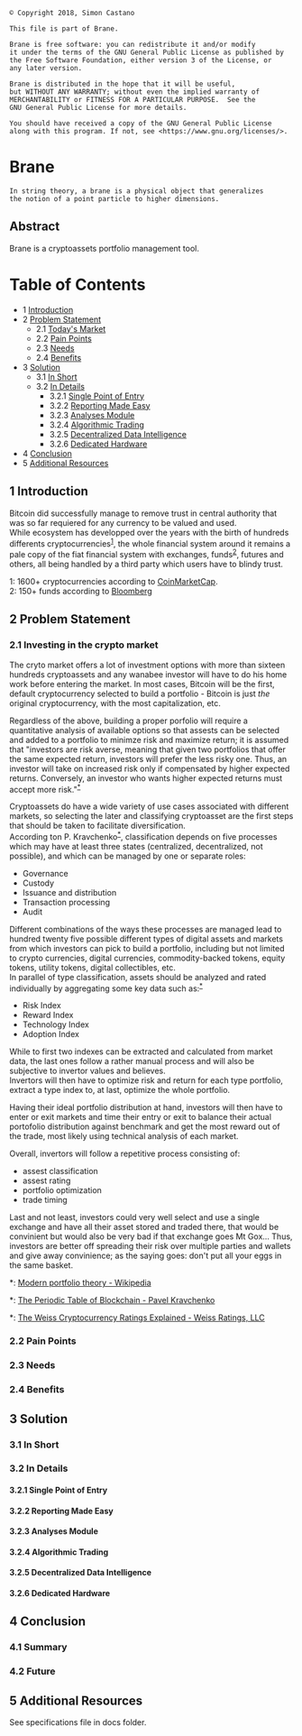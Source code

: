 ﻿    © Copyright 2018, Simon Castano

    This file is part of Brane.
	
    Brane is free software: you can redistribute it and/or modify
    it under the terms of the GNU General Public License as published by
    the Free Software Foundation, either version 3 of the License, or
    any later version.

    Brane is distributed in the hope that it will be useful,
    but WITHOUT ANY WARRANTY; without even the implied warranty of
    MERCHANTABILITY or FITNESS FOR A PARTICULAR PURPOSE.  See the
    GNU General Public License for more details.

    You should have received a copy of the GNU General Public License
    along with this program. If not, see <https://www.gnu.org/licenses/>.
 

# Brane #

    In string theory, a brane is a physical object that generalizes
	the notion of a point particle to higher dimensions.

## Abstract ##

Brane is a cryptoassets portfolio management tool.

Table of Contents
=================
* 1 [Introduction](#1-introduction)
* 2 [Problem Statement](#2-problem-statement)
    * 2.1 [Today's Market](#21-today's-market)
    * 2.2 [Pain Points](#22-pain-points)
    * 2.3 [Needs](#23-needs)
    * 2.4 [Benefits](#24-benefits)
* 3 [Solution](#3-solution)
    * 3.1 [In Short](#31-in-short)
	* 3.2 [In Details](#32-in-details)
	    * 3.2.1 [Single Point of Entry](#321-single-point-of-entry)
		* 3.2.2 [Reporting Made Easy](#322-reporting-made-easy)
		* 3.2.3 [Analyses Module](#323-analyses-module)
		* 3.2.4 [Algorithmic Trading](#323-algorithic-trading)
		* 3.2.5 [Decentralized Data Intelligence](#324-decentralized-data-intelligence)
		* 3.2.6 [Dedicated Hardware](#326-dedicated-hardware)
* 4 [Conclusion](#4-conclusion)
* 5 [Additional Resources](#5-additional-resources)

## 1 Introduction ##

Bitcoin did successfully manage to remove trust in central authority that was so far requiered for any currency to be valued and used.  
While ecosystem has developped over the years with the birth of hundreds differents cryptocurrencies<sup>[1](#footnote1)</sup>, the whole financial system around it remains a pale copy of the fiat financial system with exchanges, funds<sup>[2](#footnote2)</sup>, futures and others, all being handled by a third party which users have to blindy trust.  

<a name="footnote1">1</a>: 1600+ cryptocurrencies according to [CoinMarketCap](#https://coinmarketcap.com/).  
<a name="footnote2">2</a>: 150+ funds according to [Bloomberg](#https://www.bloomberg.com/news/articles/2018-04-02/crypto-hedge-fund-bubble-begins-to-deflate-as-returns-tumble)  

## 2 Problem Statement ##

### 2.1 Investing in the crypto market ###

The cryto market offers a lot of investment options with more than sixteen hundreds cryptoassets and any wanabee investor will have to do his home work before entering the market. In most cases, Bitcoin will be the first, default cryptocurrency selected to build a portfolio - Bitcoin is just *the* original cryptocurrency, with the most capitalization, etc.  

Regardless of the above, building a proper porfolio will require a quantitative analysis of available options so that assests can be selected and added to a portfolio to minimze risk and maximize return; it is assumed that "investors are risk averse, meaning that given two portfolios that offer the same expected return, investors will prefer the less risky one. Thus, an investor will take on increased risk only if compensated by higher expected returns. Conversely, an investor who wants higher expected returns must accept more risk."<sup>[*](#footnote5)</sup>  


Cryptoassets do have a wide variety of use cases associated with different markets, so selecting the later and classifying cryptoasset are the first steps that should be taken to facilitate diversification.  
According ton P. Kravchenko<sup>[*](#footnote4)</sup>, classification depends on five processes which may have at least three states (centralized, decentralized, not possible), and which can be managed by one or separate roles:

- Governance
- Custody
- Issuance and distribution
- Transaction processing
- Audit

Different combinations of the ways these processes are managed lead to hundred twenty five possible different types of digital assets and markets from which investors can pick to build a portfolio, including but not limited to crypto currencies, digital currencies, commodity-backed tokens, equity tokens, utility tokens, digital collectibles, etc.  
In parallel of type classification, assets should be analyzed and rated individually by aggregating some key data such as:<sup>[*](#footnote3)</sup>

- Risk Index
- Reward Index
- Technology Index
- Adoption Index

While to first two indexes can be extracted and calculated from market data, the last ones follow a rather manual process and will also be subjective to invertor values and believes.  
Invertors will then have to optimize risk and return for each type portfolio, extract a type index to, at last, optimize the whole portfolio.  

Having their ideal portfolio distribution at hand, investors will then have to enter or exit markets and time their entry or exit to balance their actual portofolio distribution against benchmark and get the most reward out of the trade, most likely using technical analysis of each market.  

Overall, invertors will follow a repetitive process consisting of:
- assest classification
- assest rating
- portfolio optimization
- trade timing

Last and not least, investors could very well select and use a single exchange and have all their asset stored and traded there, that would be convinient but would also be very bad if that exchange goes Mt Gox... Thus, investors are better off spreading their risk over multiple parties and wallets and give away convinience; as the saying goes: don't put all your eggs in the same basket.  

<a name="footnote5">*</a>: [Modern portfolio theory - Wikipedia](#https://en.wikipedia.org/wiki/Modern_portfolio_theory#Risk_and_expected_return)

<a name="footnote4">*</a>: [The Periodic Table of Blockchain - Pavel Kravchenko](#https://www.coindesk.com/periodic-table-blockchain-classify-tokens/)

<a name="footnote3">*</a>: [The Weiss Cryptocurrency Ratings Explained - Weiss Ratings, LLC](#https://weisscryptocurrencyratings.com/ratings/the-weiss-cryptocurrency-ratings-explained-15)


### 2.2 Pain Points ###



### 2.3 Needs ###

### 2.4 Benefits ###

## 3 Solution ##

### 3.1 In Short ###

### 3.2 In Details ###

#### 3.2.1 Single Point of Entry ####

#### 3.2.2 Reporting Made Easy ####

#### 3.2.3 Analyses Module ####

#### 3.2.4 Algorithmic Trading ####

#### 3.2.5 Decentralized Data Intelligence ####

#### 3.2.6 Dedicated Hardware ####

## 4 Conclusion ##

### 4.1 Summary ###

### 4.2 Future ###

## 5 Additional Resources ##

See specifications file in docs folder.
